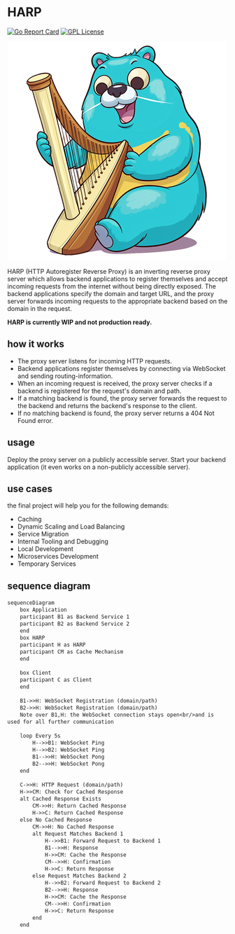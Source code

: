 # HARP

[![Go Report Card](https://goreportcard.com/badge/github.com/simonwaldherr/harp)](https://goreportcard.com/report/github.com/simonwaldherr/harp) 
[![GPL License](https://img.shields.io/badge/license-GPL-blue)](https://github.com/SimonWaldherr/HARP/blob/main/LICENSE)  

![Harp Logo](GolangHarp.png)

HARP (HTTP Autoregister Reverse Proxy) is an inverting reverse proxy server which allows backend applications to register themselves and accept incoming requests from the internet without being directly exposed. The backend applications specify the domain and target URL, and the proxy server forwards incoming requests to the appropriate backend based on the domain in the request.

**HARP is currently WIP and not production ready.**

## how it works

* The proxy server listens for incoming HTTP requests.
* Backend applications register themselves by connecting via WebSocket and sending routing-information.
* When an incoming request is received, the proxy server checks if a backend is registered for the request's domain and path.
* If a matching backend is found, the proxy server forwards the request to the backend and returns the backend's response to the client.
* If no matching backend is found, the proxy server returns a 404 Not Found error.

## usage

Deploy the proxy server on a publicly accessible server.
Start your backend application (it even works on a non-publicly accessible server).

## use cases

the final project will help you for the following demands:

* Caching
* Dynamic Scaling and Load Balancing
* Service Migration
* Internal Tooling and Debugging
* Local Development
* Microservices Development
* Temporary Services

## sequence diagram

```mermaid
sequenceDiagram
    box Application
    participant B1 as Backend Service 1
    participant B2 as Backend Service 2
    end
    box HARP
    participant H as HARP
    participant CM as Cache Mechanism
    end
    
    box Client
    participant C as Client
    end
 
    B1->>H: WebSocket Registration (domain/path)
    B2->>H: WebSocket Registration (domain/path)
    Note over B1,H: the WebSocket connection stays open<br/>and is used for all further communication
 
    loop Every 5s
        H-->>B1: WebSocket Ping
        H-->>B2: WebSocket Ping
        B1-->>H: WebSocket Pong
        B2-->>H: WebSocket Pong
    end
 
    C->>H: HTTP Request (domain/path)
    H->>CM: Check for Cached Response
    alt Cached Response Exists
        CM->>H: Return Cached Response
        H->>C: Return Cached Response
    else No Cached Response
        CM->>H: No Cached Response
        alt Request Matches Backend 1
            H-->>B1: Forward Request to Backend 1
            B1-->>H: Response
            H->>CM: Cache the Response
            CM-->>H: Confirmation
            H->>C: Return Response
        else Request Matches Backend 2
            H-->>B2: Forward Request to Backend 2
            B2-->>H: Response
            H->>CM: Cache the Response
            CM-->>H: Confirmation
            H->>C: Return Response
        end
    end
```
